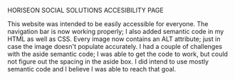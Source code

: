 HORISEON SOCIAL SOLUTIONS ACCESIBILITY PAGE

This website was intended to be easily accessible for everyone. 
The navigation bar is now working properly; I also added semantic code in my HTML as well as CSS. 
Every image now contains an ALT attribute; just in case the image doesn't populate accurately. 
I had a couple of challenges with the aside semantic code; I was able to get the code to work, but could not figure out the spacing in the aside box. 
I did intend to use mostly semantic code and I believe I was able to reach that goal. 

 